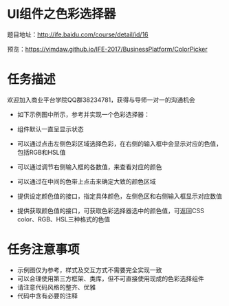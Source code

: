 # UI组件之色彩选择器
题目地址：http://ife.baidu.com/course/detail/id/16

预览：https://vimdaw.github.io/IFE-2017/BusinessPlatform/ColorPicker

# 任务描述
欢迎加入商业平台学院QQ群38234781，获得与导师一对一的沟通机会

* 如下示例图中所示，参考并实现一个色彩选择器：

* 组件默认一直呈显示状态

* 可以通过点击左侧色彩区域选择色彩，在右侧的输入框中会显示对应的色值，包括RGB和HSL值
* 可以通过调节右侧输入框的各数值，来查看对应的颜色
* 可以通过在中间的色带上点击来确定大致的颜色区域
* 提供设定颜色值的接口，指定具体颜色，左侧色区和右侧输入框显示对应数值
* 提供获取颜色值的接口，可获取色彩选择器选中的颜色值，可返回CSS color、RGB、HSL三种格式的色值

# 任务注意事项
* 示例图仅为参考，样式及交互方式不需要完全实现一致
* 可以合理使用第三方框架、类库，但不可直接使用现成的色彩选择组件
* 请注意代码风格的整齐、优雅
* 代码中含有必要的注释
